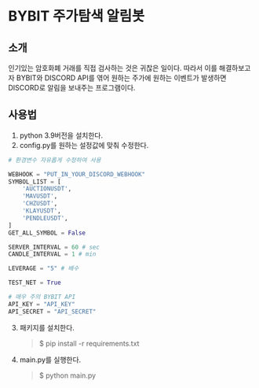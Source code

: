 # BYBIT 주가탐색 알림봇

## 소개

인기있는 암호화폐 거래를 직접 검사하는 것은 귀찮은 일이다. 따라서 이를 해결하보고자 BYBIT와 DISCORD API를 엮어 원하는 주가에 원하는 이벤트가 발생하면 DISCORD로 알림을 보내주는 프로그램이다.

## 사용법
1. python 3.9버전을 설치한다.
2. config.py를 원하는 설정값에 맞춰 수정한다.
```python
# 환경변수 자유롭게 수정하여 사용

WEBHOOK = "PUT_IN_YOUR_DISCORD_WEBHOOK"
SYMBOL_LIST = [
    'AUCTIONUSDT',
    'MAVUSDT',
    'CHZUSDT',
    'KLAYUSDT',
    'PENDLEUSDT',
]
GET_ALL_SYMBOL = False

SERVER_INTERVAL = 60 # sec
CANDLE_INTERVAL = 1 # min

LEVERAGE = "5" # 배수

TEST_NET = True

# 매우 주의 BYBIT API
API_KEY = "API_KEY"
API_SECRET = "API_SECRET"
```
3. 패키지를 설치한다.
    > $ pip install -r requirements.txt
4. main.py를 실행한다.
    > $ python main.py